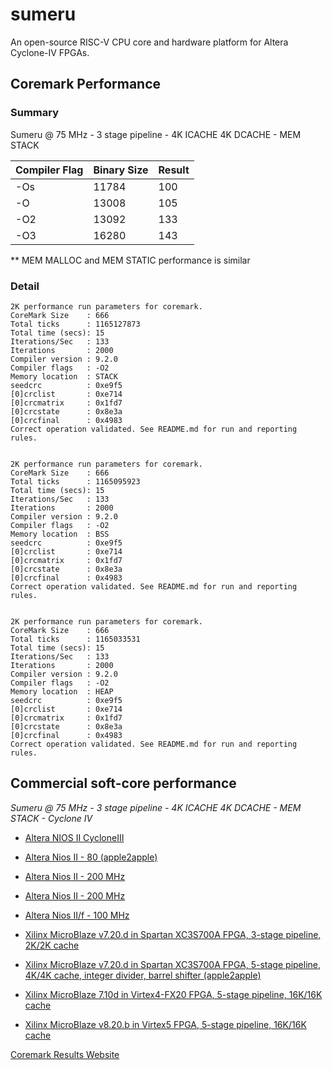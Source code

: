 # sumeru
  An open-source RISC-V CPU core and hardware platform for Altera Cyclone-IV FPGAs.

## Coremark Performance

### Summary

Sumeru @ 75 MHz - 3 stage pipeline - 4K ICACHE 4K DCACHE - MEM STACK

Compiler Flag | Binary Size | Result
------------- | ----------- | ------
-Os | 11784 | 100
-O | 13008 | 105
-O2 | 13092 | 133
-O3 | 16280 | 143

** MEM MALLOC and MEM STATIC performance is similar


### Detail

```
2K performance run parameters for coremark.
CoreMark Size    : 666
Total ticks      : 1165127873
Total time (secs): 15
Iterations/Sec   : 133
Iterations       : 2000
Compiler version : 9.2.0
Compiler flags   : -O2
Memory location  : STACK
seedcrc          : 0xe9f5
[0]crclist       : 0xe714
[0]crcmatrix     : 0x1fd7
[0]crcstate      : 0x8e3a
[0]crcfinal      : 0x4983
Correct operation validated. See README.md for run and reporting rules.


2K performance run parameters for coremark.
CoreMark Size    : 666
Total ticks      : 1165095923
Total time (secs): 15
Iterations/Sec   : 133
Iterations       : 2000
Compiler version : 9.2.0
Compiler flags   : -O2
Memory location  : BSS
seedcrc          : 0xe9f5
[0]crclist       : 0xe714
[0]crcmatrix     : 0x1fd7
[0]crcstate      : 0x8e3a
[0]crcfinal      : 0x4983
Correct operation validated. See README.md for run and reporting rules.


2K performance run parameters for coremark.
CoreMark Size    : 666
Total ticks      : 1165033531
Total time (secs): 15
Iterations/Sec   : 133
Iterations       : 2000
Compiler version : 9.2.0
Compiler flags   : -O2
Memory location  : HEAP
seedcrc          : 0xe9f5
[0]crclist       : 0xe714
[0]crcmatrix     : 0x1fd7
[0]crcstate      : 0x8e3a
[0]crcfinal      : 0x4983
Correct operation validated. See README.md for run and reporting rules.
```

## Commercial soft-core performance 

*Sumeru @ 75 MHz - 3 stage pipeline - 4K ICACHE 4K DCACHE - MEM STACK - Cyclone IV*

* [Altera NIOS II CycloneIII](https://www.eembc.org/coremark/view.php?benchmark_seq=1535)
* [Altera Nios II - 80 (apple2apple)](https://www.eembc.org/coremark/view.php?benchmark_seq=1336)
* [Altera Nios II - 200 MHz](https://www.eembc.org/coremark/view.php?benchmark_seq=1486)
* [Altera Nios II - 200 MHz](https://www.eembc.org/coremark/view.php?benchmark_seq=1487)
* [Altera Nios II/f - 100 MHz](https://www.eembc.org/coremark/view.php?benchmark_seq=2483)

* [Xilinx MicroBlaze v7.20.d in Spartan XC3S700A FPGA, 3-stage pipeline, 2K/2K cache](https://www.eembc.org/coremark/view.php?benchmark_seq=1042)
* [Xilinx MicroBlaze v7.20.d in Spartan XC3S700A FPGA, 5-stage pipeline, 4K/4K cache, integer divider, barrel shifter (apple2apple)](https://www.eembc.org/coremark/view.php?benchmark_seq=1043)
* [Xilinx MicroBlaze 7.10d in Virtex4-FX20 FPGA, 5-stage pipeline, 16K/16K cache](https://www.eembc.org/coremark/view.php?benchmark_seq=1287)
* [Xilinx MicroBlaze v8.20.b in Virtex5 FPGA, 5-stage pipeline, 16K/16K cache](https://www.eembc.org/coremark/view.php?benchmark_seq=1345)

[Coremark Results Website](https://www.eembc.org/coremark/scores.php)
